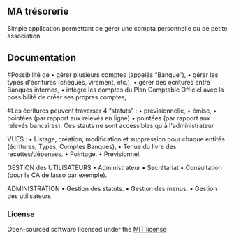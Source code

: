 ## MA trésorerie

Simple application permettant de gérer une compta personnelle ou de petite association.

## Documentation

#Possibilité de 
• gérer plusieurs comptes (appelés “Banque”),
• gérer les types d'écritures (chèques, virement, etc.),
• gérer des écritures entre Banques internes,
• intègre les comptes du Plan Comptable Officiel avec la possibilité de créer ses propres comptes,

#Les écritures peuvent traverser 4 “statuts” : 
• prévisionnelle,
• émise,
• pointées (par rapport aux relevés en ligne)
• pointées (par rapport aux relevés bancaires).
Ces stauts ne sont accessibles qu'à l'administrateur

VUES :
• Listage, création, modification et suppression pour chaque entités (écritures, Types, Comptes Banques),
• Tenue du livre des recettes/dépenses.
• Pointage.
• Prévisionnel.

GESTION des UTILISATEURS 
• Administrateur
• Secrétariat
• Consultation (pour le CA de lasso par exemple).

ADMINISTRATION
• Gestion des statuts.
• Gestion des menus.
• Gestion des utilisateurs

### License

Open-sourced software licensed under the [MIT license](http://opensource.org/licenses/MIT)

